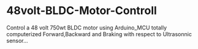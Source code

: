 # 48volt-BLDC-Motor-Controll
Control a 48 volt 750wt BLDC motor using Arduino_MCU totally computerized Forward,Backward and Braking with respect to Ultrasonnic sensor...
